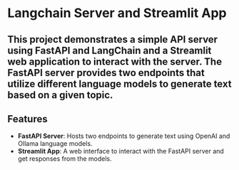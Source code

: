 # Langchain Server and Streamlit App

## This project demonstrates a simple API server using FastAPI and LangChain and a Streamlit web application to interact with the server. The FastAPI server provides two endpoints that utilize different language models to generate text based on a given topic.

## Features
- **FastAPI Server**: Hosts two endpoints to generate text using OpenAI and Ollama language models.
- **Streamlit App**: A web interface to interact with the FastAPI server and get responses from the models.

